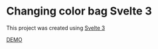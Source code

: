 # Changing color bag Svelte 3

This project was created using [Svelte 3]( https://github.com/sveltejs/template-webpack)

[DEMO](color-bag.gabrieldavidlazcano.vercel.app)
